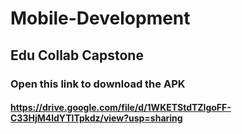# Mobile-Development

## Edu Collab Capstone

### Open this link to download the APK 
#### https://drive.google.com/file/d/1WKETStdTZlgoFF-C33HjM4ldYTITpkdz/view?usp=sharing
